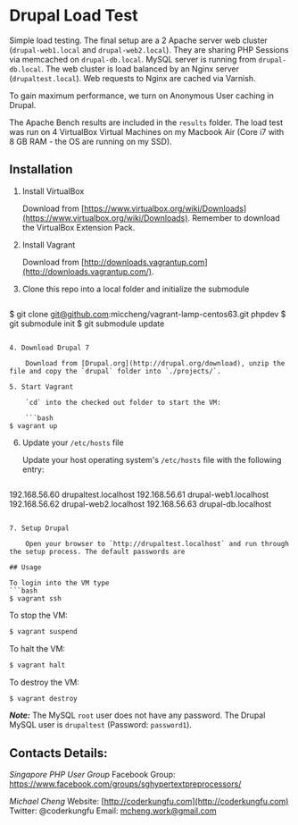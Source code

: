 # Drupal Load Test

Simple load testing. The final setup are a 2 Apache server web cluster (`drupal-web1.local` and `drupal-web2.local`). They are sharing PHP Sessions via memcached on `drupal-db.local`. MySQL server is running from `drupal-db.local`. The web cluster is load balanced by an Nginx server (`drupaltest.local`). Web requests to Nginx are cached via Varnish.

To gain maximum performance, we turn on Anonymous User caching in Drupal.

The Apache Bench results are included in the `results` folder. The load test was run on 4 VirtualBox Virtual Machines on my Macbook Air (Core i7 with 8 GB RAM - the OS are running on my SSD).

## Installation

1. Install VirtualBox

	Download from [https://www.virtualbox.org/wiki/Downloads](https://www.virtualbox.org/wiki/Downloads). Remember to download the VirtualBox Extension Pack.

2. Install Vagrant
	
	Download from [http://downloads.vagrantup.com](http://downloads.vagrantup.com/).

3. Clone this repo into a local folder and initialize the submodule

	```bash
$ git clone git@github.com:miccheng/vagrant-lamp-centos63.git phpdev
$ git submodule init
$ git submodule update
```

4. Download Drupal 7

	Download from [Drupal.org](http://drupal.org/download), unzip the file and copy the `drupal` folder into `./projects/`.

5. Start Vagrant

	`cd` into the checked out folder to start the VM:

	```bash
$ vagrant up
```

6. Update your `/etc/hosts` file

	Update your host operating system's `/etc/hosts` file with the following entry:

	```bash
192.168.56.60 drupaltest.localhost
192.168.56.61 drupal-web1.localhost
192.168.56.62 drupal-web2.localhost
192.168.56.63 drupal-db.localhost
```

7. Setup Drupal

	Open your browser to `http://drupaltest.localhost` and run through the setup process. The default passwords are 

## Usage

To login into the VM type
```bash
$ vagrant ssh
```

To stop the VM:
```bash
$ vagrant suspend
```

To halt the VM:
```bash
$ vagrant halt
```

To destroy the VM:
```bash
$ vagrant destroy
```

***Note:*** The MySQL `root` user does not have any password. The Drupal MySQL user is `drupaltest` (Password: `password1`).

## Contacts Details:

*Singapore PHP User Group*
Facebook Group: https://www.facebook.com/groups/sghypertextpreprocessors/

*Michael Cheng*
Website: [http://coderkungfu.com](http://coderkungfu.com)
Twitter: @coderkungfu
Email: mcheng.work@gmail.com
